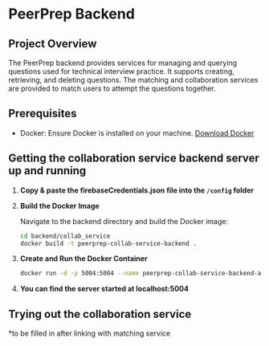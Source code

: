 # PeerPrep Backend

## Project Overview
The PeerPrep backend provides services for managing and querying questions used for technical interview practice. It supports creating, retrieving, and deleting questions. The matching and collaboration services are provided to match users to attempt the questions together.

## Prerequisites
- Docker: Ensure Docker is installed on your machine. [Download Docker](https://www.docker.com/products/docker-desktop)

## Getting the collaboration service backend server up and running

1. **Copy & paste the firebaseCredentials.json file into the `/config` folder**

2. **Build the Docker Image** 

   Navigate to the backend directory and build the Docker image:

   ```sh
   cd backend/collab_service
   docker build -t peerprep-collab-service-backend .
   ```

3. **Create and Run the Docker Container**
   
   ```sh
   docker run -d -p 5004:5004 --name peerprep-collab-service-backend-app peerprep-collab-service-backend
   ```

4. **You can find the server started at localhost:5004**

## Trying out the collaboration service
*to be filled in after linking with matching service
